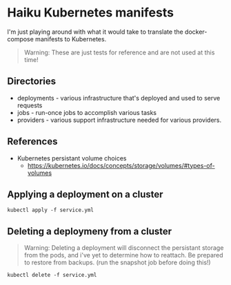 # Haiku Kubernetes manifests

I'm just playing around with what it would take to translate the
docker-compose manifests to Kubernetes.

> Warning:  These are just tests for reference and are not used
> at this time!

## Directories

  * deployments - various infrastructure that's deployed and used to serve requests
  * jobs - run-once jobs to accomplish various tasks
  * providers - various support infrastructure needed for various providers.

## References

  * Kubernetes persistant volume choices
    * https://kubernetes.io/docs/concepts/storage/volumes/#types-of-volumes

## Applying a deployment on a cluster

```kubectl apply -f service.yml```

## Deleting a deploymeny from a cluster

> Warning: Deleting a deployment will disconnect the persistant storage
> from the pods, and i've yet to determine how to reattach. Be prepared
> to restore from backups. (run the snapshot job before doing this!)

```kubectl delete -f service.yml```
